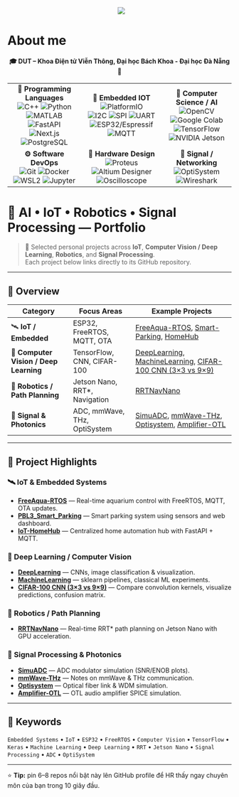 <!-- Header -->
<p align="center">
  <img src="https://readme-typing-svg.herokuapp.com/?font=Righteous&size=35&center=true&vCenter=true&width=1000&height=70&duration=3000&lines=Hi+There!+👋;+I'm+Ba+Thanh;Electronics+and+Telecommunications+Engineering;" />
</p>

<h1>About me</h1>

<h4>
<p align="center">
🎓 DUT – Khoa Điện tử Viễn Thông, Đại học Bách Khoa - Đại học Đà Nẵng 📖 </p>
</h4>

<table>
  <tr>
    <td align="center" width="280">
      <b>🧠 Programming Languages</b><br/>
      <img src="https://img.shields.io/badge/C++-00599C?style=for-the-badge&logo=cplusplus&logoColor=white" alt="C++"/>
      <img src="https://img.shields.io/badge/Python-3776AB?style=for-the-badge&logo=python&logoColor=white" alt="Python"/><br/>
     <img src="https://img.shields.io/badge/MATLAB-%20?style=for-the-badge&logo=mathworks&logoColor=white&labelColor=0076A8&color=FF8C00" alt="MATLAB"/>
          <img src="https://img.shields.io/badge/Fast%20API-009688?style=for-the-badge&logo=fastapi&logoColor=white" alt="FastAPI"/><br/>
          <img src="https://img.shields.io/badge/Next.js-000000?style=for-the-badge&logo=nextdotjs&logoColor=white" alt="Next.js"/>
          <img src="https://img.shields.io/badge/SQL-4169E1?style=for-the-badge&logo=postgresql&logoColor=white" alt="PostgreSQL"/>
    </td>

    
  <td align="center" width="280">
      <b>🔩 Embedded IOT</b><br/>
    <img src="https://img.shields.io/badge/PlatformIO-FF6600?style=for-the-badge&logo=platformio&logoColor=white" alt="PlatformIO"/><br/>
     <span>
    <img src="https://img.shields.io/badge/I2C-555555?style=for-the-badge" alt="I2C"/>
    <img src="https://img.shields.io/badge/SPI-555555?style=for-the-badge" alt="SPI"/>
    <img src="https://img.shields.io/badge/UART-555555?style=for-the-badge" alt="UART"/> <br/>
    </span>
      <img src="https://img.shields.io/badge/ESP32-E7352C?style=for-the-badge&logo=espressif&logoColor=white" alt="ESP32/Espressif"/>
      <img src="https://img.shields.io/badge/MQTT-660066?style=for-the-badge&logo=mqtt&logoColor=white" alt="MQTT"/>
    </td>

    
  <td align="center" width="285">
      <b>🤖 Computer Science / AI </b><br/>
      <img src="https://img.shields.io/badge/OpenCV-5C3EE8?style=for-the-badge&logo=opencv&logoColor=white" alt="OpenCV"/>
    <img src="https://img.shields.io/badge/Colab-F9AB00?style=for-the-badge&logo=googlecolab&logoColor=white" alt="Google Colab"/><br/>
      <img src="https://img.shields.io/badge/TensorFlow-FF6F00?style=for-the-badge&logo=tensorflow&logoColor=white" alt="TensorFlow"/><br/>
    <img src="https://img.shields.io/badge/Jetson%20Nano-76B900?style=for-the-badge&logo=nvidia&logoColor=white" alt="NVIDIA Jetson"/>
    </td>
  </tr>

  <tr>
    <td align="center" width="280">
      <b>⚙️ Software DevOps</b><br/>
      <img src="https://img.shields.io/badge/Git-F05032?style=for-the-badge&logo=git&logoColor=white" alt="Git"/>
      <img src="https://img.shields.io/badge/Docker-2496ED?style=for-the-badge&logo=docker&logoColor=white" alt="Docker"/><br/>
      <img src="https://img.shields.io/badge/WSL2-0078D6?style=for-the-badge&logo=windows&logoColor=white" alt="WSL2"/>
      <img src="https://img.shields.io/badge/Jupyter-F37626?style=for-the-badge&logo=jupyter&logoColor=white" alt="Jupyter"/>
    </td>
    
  <td align="center" width="280">
      <b>📐 Hardware Design</b><br/>
      <img src="https://img.shields.io/badge/Proteus-1E5083?style=for-the-badge" alt="Proteus"/>
    <img src="https://img.shields.io/badge/Altium-A5915F?style=for-the-badge" alt="Altium Designer"/><br/>
    <img src="https://img.shields.io/badge/📈 Oscilloscope-0A84FF?style=for-the-badge&logoColor=white&labelColor=000000" alt="Oscilloscope"/>
    </td>

    
  <td align="center" width="280">
      <b>📡 Signal / Networking </b><br/>
     <img src="https://img.shields.io/badge/OptiSystem-005BAC?style=for-the-badge&logoColor=white" alt="OptiSystem"/><br/>
    <img src="https://img.shields.io/badge/Wireshark-1679A7?style=for-the-badge&logo=wireshark&logoColor=white" alt="Wireshark"/>
    </td>
  </tr>
</table>



# 🧠 AI • IoT • Robotics • Signal Processing — Portfolio

> 🚀 Selected personal projects across **IoT**, **Computer Vision / Deep Learning**, **Robotics**, and **Signal Processing**.  
> Each project below links directly to its GitHub repository.

---

## 🧩 Overview

| Category | Focus Areas | Example Projects |
|-----------|--------------|------------------|
| 🛰️ **IoT / Embedded** | ESP32, FreeRTOS, MQTT, OTA | [FreeAqua-RTOS](https://github.com/bathanh0309/FreeAqua-RTOS), [Smart-Parking](https://github.com/bathanh0309/PBL3_Smart_Parking), [HomeHub](https://github.com/bathanh0309/IoT-HomeHub) |
| 🧠 **Computer Vision / Deep Learning** | TensorFlow, CNN, CIFAR-100 | [DeepLearning](https://github.com/bathanh0309/DeepLearning), [MachineLearning](https://github.com/bathanh0309/MachineLearning), [CIFAR-100 CNN (3×3 vs 9×9)](https://github.com/bathanh0309/DeepLearning) |
| 🤖 **Robotics / Path Planning** | Jetson Nano, RRT*, Navigation | [RRTNavNano](https://github.com/bathanh0309/RRTNavNano) |
| 📡 **Signal & Photonics** | ADC, mmWave, THz, OptiSystem | [SimuADC](https://github.com/bathanh0309/SimuADC), [mmWave-THz](https://github.com/bathanh0309/mmWave-THz), [Optisystem](https://github.com/bathanh0309/Optisystem), [Amplifier-OTL](https://github.com/bathanh0309/Amplifier-OTL) |

---

## 📂 Project Highlights

### 🛰️ IoT & Embedded Systems
- **[FreeAqua-RTOS](https://github.com/bathanh0309/FreeAqua-RTOS)** — Real-time aquarium control with FreeRTOS, MQTT, OTA updates.  
- **[PBL3_Smart_Parking](https://github.com/bathanh0309/PBL3_Smart_Parking)** — Smart parking system using sensors and web dashboard.  
- **[IoT-HomeHub](https://github.com/bathanh0309/IoT-HomeHub)** — Centralized home automation hub with FastAPI + MQTT.

### 🧠 Deep Learning / Computer Vision
- **[DeepLearning](https://github.com/bathanh0309/DeepLearning)** — CNNs, image classification & visualization.  
- **[MachineLearning](https://github.com/bathanh0309/MachineLearning)** — sklearn pipelines, classical ML experiments.  
- **[CIFAR-100 CNN (3×3 vs 9×9)](https://github.com/bathanh0309/DeepLearning)** — Compare convolution kernels, visualize predictions, confusion matrix.

### 🤖 Robotics / Path Planning
- **[RRTNavNano](https://github.com/bathanh0309/RRTNavNano)** — Real-time RRT* path planning on Jetson Nano with GPU acceleration.

### 📡 Signal Processing & Photonics
- **[SimuADC](https://github.com/bathanh0309/SimuADC)** — ADC modulator simulation (SNR/ENOB plots).  
- **[mmWave-THz](https://github.com/bathanh0309/mmWave-THz)** — Notes on mmWave & THz communication.  
- **[Optisystem](https://github.com/bathanh0309/Optisystem)** — Optical fiber link & WDM simulation.  
- **[Amplifier-OTL](https://github.com/bathanh0309/Amplifier-OTL)** — OTL audio amplifier SPICE simulation.

---

## 🧾 Keywords
`Embedded Systems` • `IoT` • `ESP32` • `FreeRTOS` • `Computer Vision` • `TensorFlow` • `Keras` • `Machine Learning` • `Deep Learning` • `RRT` • `Jetson Nano` • `Signal Processing` • `ADC` • `OptiSystem`

---

⭐ **Tip:** pin 6–8 repos nổi bật này lên GitHub profile để HR thấy ngay chuyên môn của bạn trong 10 giây đầu.







